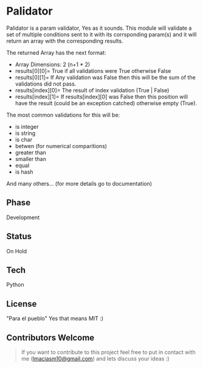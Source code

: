 Palidator
=========

Palidator is a param validator, Yes as it sounds. 
This module will validate a set of multiple conditions sent to it with its corrsponding param(s) and it will return an array with the corresponding results. 

The returned Array has the next format: 
  - Array Dimensions: 2  (n+1 * 2)
  - results[0][0]= True if all validations were True otherwise False
  - results[0][1]= If Any validation was False then this will be the sum of the 
 validations did not pass.
  - results[index][0]= The result of index validation (True | False)
  - results[index][1]= If results[index][0] was False then this position will have the result (could be an exception catched) otherwise empty (True).


The most common validations for this will be:

  - is integer 
  - is string
  - is char
  - betwen (for numerical comparitions)
  - greater than 
  - smaller than
  - equal
  - is hash

  And many others... (for more details go to documentation) 

Phase
----

Development

Status
----

On Hold


Tech
------

Python


License
-----
"Para el pueblo"
Yes that means MIT :)


Contributors Welcome
----
> If you want to contribute to this project feel free to 
> put in contact with me (lmaciasm10@gmail.com) and lets discuss
> your ideas :)
